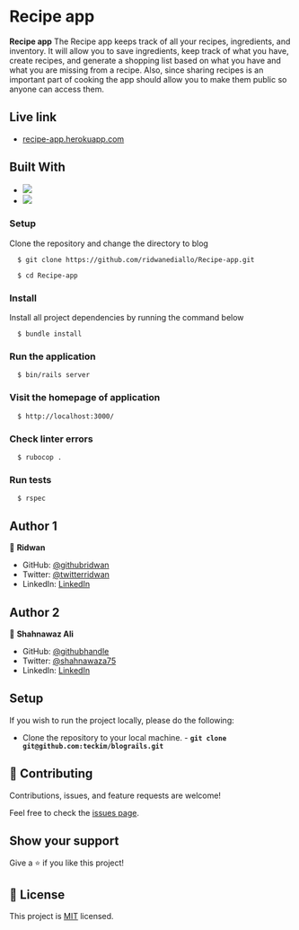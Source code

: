 # Recipe app

**Recipe app** The Recipe app keeps track of all your recipes, ingredients, and inventory. It will allow you to save ingredients, keep track of what you have, create recipes, and generate a shopping list based on what you have and what you are missing from a recipe. Also, since sharing recipes is an important part of cooking the app should allow you to make them public so anyone can access them.

## Live link
- [recipe-app.herokuapp.com](https://recipe-app.herokuapp.com/)

## Built With

- ![](https://img.shields.io/badge/Github-blueviolet)
- ![](https://img.shields.io/badge/Ruby_On_Rails-red)

### Setup

Clone the repository and change the directory to blog

```
  $ git clone https://github.com/ridwanediallo/Recipe-app.git

  $ cd Recipe-app
```

### Install

Install all project dependencies by running the command below

```
  $ bundle install
```

### Run the application

```
  $ bin/rails server
```

### Visit the homepage of application

```
  $ http://localhost:3000/
```

### Check linter errors

```
  $ rubocop .
```

### Run tests

```
  $ rspec
```

## Author 1

👤 **Ridwan**

- GitHub: [@githubridwan](https://github.com/ridwanediallo)
- Twitter: [@twitterridwan](https://twitter.com/RidwaneD)
- LinkedIn: [LinkedIn](https://www.linkedin.com/in/ridwan-diallo)

## Author 2

👤 **Shahnawaz Ali**

- GitHub: [@githubhandle](https://github.com/shahnawaza75)
- Twitter: [@shahnawaza75](https://twitter.com/shahnawaza75)
- LinkedIn: [LinkedIn](https://www.linkedin.com/in/shahnawaz-ali5)

## Setup

If you wish to run the project locally, please do the following:

- Clone the repository to your local machine. - **`git clone git@github.com:teckim/blograils.git`**

## 🤝 Contributing

Contributions, issues, and feature requests are welcome!

Feel free to check the [issues page](https://github.com/ridwanediallo/BlogApp/issues).

## Show your support

Give a ⭐️ if you like this project!

## 📝 License

This project is [MIT](./MIT.md) licensed.
